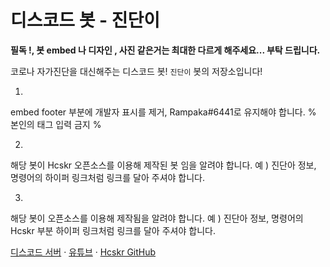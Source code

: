 # 디스코드 봇 - 진단이
**필독 !, 봇 embed 나 디자인 , 사진 같은거는 최대한 다르게 해주세요... 부탁 드립니다.**

코로나 자가진단을 대신해주는 디스코드 봇!
`진단이` 봇의 저장소입니다!

1. 
embed footer 부분에 개발자 표시를 제거, Rampaka#6441로 유지해야 합니다.
                    % 본인의 태그 입력 금지 %

2. 
해당 봇이 Hcskr 오픈소스를 이용해 제작된 봇 임을 알려야 합니다.
예 ) 진단아 정보, 명령어의 하이퍼 링크처럼 링크를 달아 주셔야 합니다.

3. 
해당 봇이 오픈소스를 이용해 제작됨을 알려야 합니다.
예 ) 진단아 정보, 명령어의 Hcskr 부분 하이퍼 링크처럼 링크를 달아 주셔야 합니다.

[디스코드 서버](https://discord.gg/XnAqJW2huv) · [유튜브](https://www.youtube.com/watch?v=p_2nBVg25eA) · [Hcskr GitHub](https://github.com/331leo/hcskr_python)

